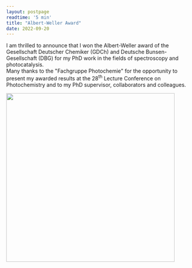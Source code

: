 ```yaml
---
layout: postpage
readtime: '5 min'
title: "Albert-Weller Award"
date: 2022-09-20
---
```


<span class="dropcap">I</span> am thrilled to announce that I won the Albert-Weller award of the Gesellschaft Deutscher Chemiker (GDCh) and Deutsche Bunsen-Gesellschaft (DBG) for my PhD work in the fields of spectroscopy and photocatalysis.
<br>
Many thanks to the "Fachgruppe Photochemie" for the opportunity to present my awarded results at the 28<sup>th</sup> Lecture Conference on Photochemistry and to my PhD supervisor, collaborators and colleagues.

<img width=450 src='https://raw.githubusercontent.com/carolin-m/carolin-m.github.io/main/assets/img/posts/albert-weller-duesseldorf.jpeg'> 
